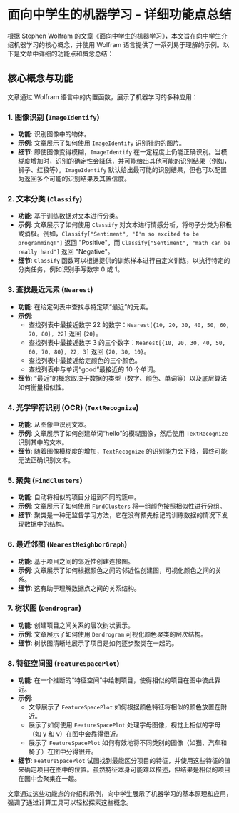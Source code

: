 # 面向中学生的机器学习 - 详细功能点总结

根据 Stephen Wolfram 的文章《面向中学生的机器学习》，本文旨在向中学生介绍机器学习的核心概念，并使用 Wolfram 语言提供了一系列易于理解的示例。以下是文章中详细的功能点和概念总结：

## 核心概念与功能

文章通过 Wolfram 语言中的内置函数，展示了机器学习的多种应用：

### 1. 图像识别 (`ImageIdentify`)

*   **功能**: 识别图像中的物体。
*   **示例**: 文章展示了如何使用 `ImageIdentify` 识别猎豹的图片。
*   **细节**: 即使图像变得模糊，`ImageIdentify` 在一定程度上仍能正确识别。当模糊度增加时，识别的确定性会降低，并可能给出其他可能的识别结果（例如，狮子、红狼等）。`ImageIdentify` 默认给出最可能的识别结果，但也可以配置为返回多个可能的识别结果及其置信度。

### 2. 文本分类 (`Classify`)

*   **功能**: 基于训练数据对文本进行分类。
*   **示例**: 文章展示了如何使用 `Classify` 对文本进行情感分析，将句子分类为积极或消极。例如，`Classify["Sentiment", "I'm so excited to be programming!"]` 返回 "Positive"，而 `Classify["Sentiment", "math can be really hard"]` 返回 "Negative"。
*   **细节**: `Classify` 函数可以根据提供的训练样本进行自定义训练，以执行特定的分类任务，例如识别手写数字 0 或 1。

### 3. 查找最近元素 (`Nearest`)

*   **功能**: 在给定列表中查找与特定项“最近”的元素。
*   **示例**:
    *   查找列表中最接近数字 22 的数字：`Nearest[{10, 20, 30, 40, 50, 60, 70, 80}, 22]` 返回 `{20}`。
    *   查找列表中最接近数字 3 的三个数字：`Nearest[{10, 20, 30, 40, 50, 60, 70, 80}, 22, 3]` 返回 `{20, 30, 10}`。
    *   查找列表中最接近给定颜色的三个颜色。
    *   查找列表中与单词“good”最接近的 10 个单词。
*   **细节**: “最近”的概念取决于数据的类型（数字、颜色、单词等）以及底层算法如何衡量相似性。

### 4. 光学字符识别 (OCR) (`TextRecognize`)

*   **功能**: 从图像中识别文本。
*   **示例**: 文章展示了如何创建单词“hello”的模糊图像，然后使用 `TextRecognize` 识别其中的文本。
*   **细节**: 随着图像模糊度的增加，`TextRecognize` 的识别能力会下降，最终可能无法正确识别文本。

### 5. 聚类 (`FindClusters`)

*   **功能**: 自动将相似的项目分组到不同的簇中。
*   **示例**: 文章展示了如何使用 `FindClusters` 将一组颜色按照相似性进行分组。
*   **细节**: 聚类是一种无监督学习方法，它在没有预先标记的训练数据的情况下发现数据中的结构。

### 6. 最近邻图 (`NearestNeighborGraph`)

*   **功能**: 基于项目之间的邻近性创建连接图。
*   **示例**: 文章展示了如何根据颜色之间的邻近性创建图，可视化颜色之间的关系。
*   **细节**: 这有助于理解数据点之间的关系结构。

### 7. 树状图 (`Dendrogram`)

*   **功能**: 创建项目之间关系的层次树状表示。
*   **示例**: 文章展示了如何使用 `Dendrogram` 可视化颜色聚类的层次结构。
*   **细节**: 树状图清晰地展示了项目是如何逐步聚类在一起的。

### 8. 特征空间图 (`FeatureSpacePlot`)

*   **功能**: 在一个推断的“特征空间”中绘制项目，使得相似的项目在图中彼此靠近。
*   **示例**:
    *   文章展示了 `FeatureSpacePlot` 如何根据颜色特征将相似的颜色放置在附近。
    *   展示了如何使用 `FeatureSpacePlot` 处理字母图像，视觉上相似的字母（如 y 和 v）在图中会靠得很近。
    *   展示了 `FeatureSpacePlot` 如何有效地将不同类别的图像（如猫、汽车和椅子）在图中分得很开。
*   **细节**: `FeatureSpacePlot` 试图找到最能区分项目的特征，并使用这些特征的值来确定项目在图中的位置。虽然特征本身可能难以描述，但结果是相似的项目在图中会聚集在一起。

文章通过这些功能点的介绍和示例，向中学生展示了机器学习的基本原理和应用，强调了通过计算工具可以轻松探索这些概念。
